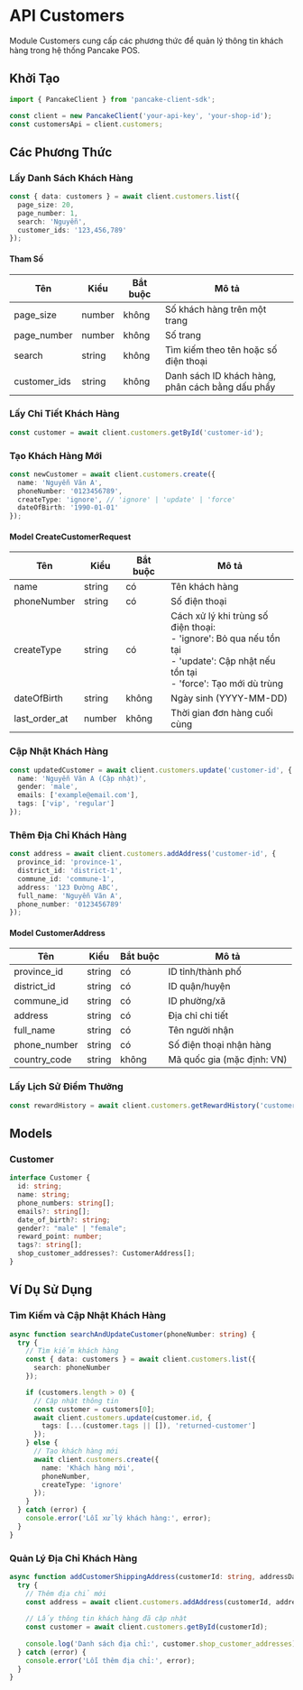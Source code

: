 # API Customers

Module Customers cung cấp các phương thức để quản lý thông tin khách hàng trong hệ thống Pancake POS.

## Khởi Tạo

```typescript
import { PancakeClient } from 'pancake-client-sdk';

const client = new PancakeClient('your-api-key', 'your-shop-id');
const customersApi = client.customers;
```

## Các Phương Thức

### Lấy Danh Sách Khách Hàng

```typescript
const { data: customers } = await client.customers.list({
  page_size: 20,
  page_number: 1,
  search: 'Nguyễn',
  customer_ids: '123,456,789'
});
```

#### Tham Số

| Tên | Kiểu | Bắt buộc | Mô tả |
|-----|------|----------|--------|
| page_size | number | không | Số khách hàng trên một trang |
| page_number | number | không | Số trang |
| search | string | không | Tìm kiếm theo tên hoặc số điện thoại |
| customer_ids | string | không | Danh sách ID khách hàng, phân cách bằng dấu phẩy |

### Lấy Chi Tiết Khách Hàng

```typescript
const customer = await client.customers.getById('customer-id');
```

### Tạo Khách Hàng Mới

```typescript
const newCustomer = await client.customers.create({
  name: 'Nguyễn Văn A',
  phoneNumber: '0123456789',
  createType: 'ignore', // 'ignore' | 'update' | 'force'
  dateOfBirth: '1990-01-01'
});
```

#### Model CreateCustomerRequest

| Tên | Kiểu | Bắt buộc | Mô tả |
|-----|------|----------|--------|
| name | string | có | Tên khách hàng |
| phoneNumber | string | có | Số điện thoại |
| createType | string | có | Cách xử lý khi trùng số điện thoại:<br>- 'ignore': Bỏ qua nếu tồn tại<br>- 'update': Cập nhật nếu tồn tại<br>- 'force': Tạo mới dù trùng |
| dateOfBirth | string | không | Ngày sinh (YYYY-MM-DD) |
| last_order_at | number | không | Thời gian đơn hàng cuối cùng |

### Cập Nhật Khách Hàng

```typescript
const updatedCustomer = await client.customers.update('customer-id', {
  name: 'Nguyễn Văn A (Cập nhật)',
  gender: 'male',
  emails: ['example@email.com'],
  tags: ['vip', 'regular']
});
```

### Thêm Địa Chỉ Khách Hàng

```typescript
const address = await client.customers.addAddress('customer-id', {
  province_id: 'province-1',
  district_id: 'district-1',
  commune_id: 'commune-1',
  address: '123 Đường ABC',
  full_name: 'Nguyễn Văn A',
  phone_number: '0123456789'
});
```

#### Model CustomerAddress

| Tên | Kiểu | Bắt buộc | Mô tả |
|-----|------|----------|--------|
| province_id | string | có | ID tỉnh/thành phố |
| district_id | string | có | ID quận/huyện |
| commune_id | string | có | ID phường/xã |
| address | string | có | Địa chỉ chi tiết |
| full_name | string | có | Tên người nhận |
| phone_number | string | có | Số điện thoại nhận hàng |
| country_code | string | không | Mã quốc gia (mặc định: VN) |

### Lấy Lịch Sử Điểm Thưởng

```typescript
const rewardHistory = await client.customers.getRewardHistory('customer-id');
```

## Models

### Customer

```typescript
interface Customer {
  id: string;
  name: string;
  phone_numbers: string[];
  emails?: string[];
  date_of_birth?: string;
  gender?: "male" | "female";
  reward_point: number;
  tags?: string[];
  shop_customer_addresses?: CustomerAddress[];
}
```

## Ví Dụ Sử Dụng

### Tìm Kiếm và Cập Nhật Khách Hàng

```typescript
async function searchAndUpdateCustomer(phoneNumber: string) {
  try {
    // Tìm kiếm khách hàng
    const { data: customers } = await client.customers.list({
      search: phoneNumber
    });

    if (customers.length > 0) {
      // Cập nhật thông tin
      const customer = customers[0];
      await client.customers.update(customer.id, {
        tags: [...(customer.tags || []), 'returned-customer']
      });
    } else {
      // Tạo khách hàng mới
      await client.customers.create({
        name: 'Khách hàng mới',
        phoneNumber,
        createType: 'ignore'
      });
    }
  } catch (error) {
    console.error('Lỗi xử lý khách hàng:', error);
  }
}
```

### Quản Lý Địa Chỉ Khách Hàng

```typescript
async function addCustomerShippingAddress(customerId: string, addressData: CustomerAddress) {
  try {
    // Thêm địa chỉ mới
    const address = await client.customers.addAddress(customerId, addressData);
    
    // Lấy thông tin khách hàng đã cập nhật
    const customer = await client.customers.getById(customerId);
    
    console.log('Danh sách địa chỉ:', customer.shop_customer_addresses);
  } catch (error) {
    console.error('Lỗi thêm địa chỉ:', error);
  }
}